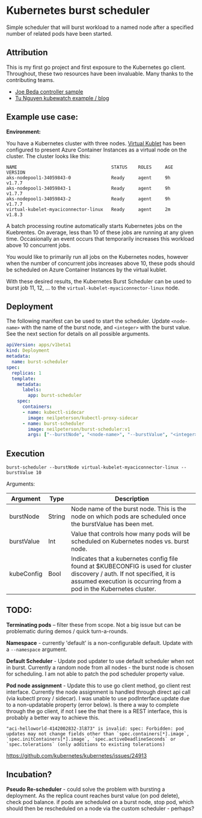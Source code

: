 # Kubernetes burst scheduler

Simple scheduler that will burst workload to a named node after a specified number of related pods have been started.

## Attribution

This is my first go project and first exposure to the Kubernetes go client. Throughout, these two resources have been invaluable. Many thanks to the contributing teams.

- [Joe Beda controller sample](https://github.com/jbeda/tgik-controller)
- [Tu Nguyen kubewatch example / blog](https://engineering.bitnami.com/articles/kubewatch-an-example-of-kubernetes-custom-controller.html)

## Example use case:

**Environment:**

You have a Kubernetes cluster with three nodes. [Virtual Kublet](https://github.com/virtual-kubelet/virtual-kubelet) has been configured to present Azure Container Instances as a virtual node on the cluster. The cluster looks like this:

```
NAME                                   STATUS    ROLES     AGE       VERSION
aks-nodepool1-34059843-0               Ready     agent     9h        v1.7.7
aks-nodepool1-34059843-1               Ready     agent     9h        v1.7.7
aks-nodepool1-34059843-2               Ready     agent     9h        v1.7.7
virtual-kubelet-myaciconnector-linux   Ready     agent     2m        v1.8.3
```

A batch processing routine automatically starts Kubernetes jobs on the Kuebrentes. On average, less than 10 of these jobs are running at any given time. Occasionally an event occurs that temporarily increases this workload above 10 concurrent jobs. 

You would like to primarily run all jobs on the Kubernetes nodes, however when the number of concurrent jobs increases above 10, these pods should be scheduled on Azure Container Instances by the virtual kublet.

With these desired results, the Kubernetes Burst Scheduler can be used to burst job 11, 12, ... to the `virtual-kubelet-myaciconnector-linux` node.

## Deployment

The following manifest can be used to start the scheduler. Update `<node-name>` with the name of the burst node, and `<integer>` with the burst value. See the next section for details on all possible arguments.

```yaml
apiVersion: apps/v1beta1
kind: Deployment
metadata:
  name: burst-scheduler
spec:
  replicas: 1
  template:
    metadata:
      labels:
        app: burst-scheduler
    spec:
      containers:
      - name: kubectl-sidecar
        image: neilpeterson/kubectl-proxy-sidecar
      - name: burst-scheduler
        image: neilpeterson/burst-scheduler:v1
        args: ["--burstNode", "<node-name>", "--burstValue", "<integer>"]
```

## Execution

```
burst-scheduler --burstNode virtual-kubelet-myaciconnector-linux --burstValue 10
```

Arguments:

| Argument | Type | Description |
|---|---|---|
| burstNode | String | Node name of the burst node. This is the node on which pods are scheduled once the burstValue has been met. |
| burstValue | Int | Value that controls how many pods will be scheduled on Kubernetes nodes vs. burst node. |
| kubeConfig | Bool | Indicates that a kubernetes config file found at $KUBECONFIG is used for cluster discovery / auth. If not specified, it is assumed execution is occurring from a pod in the Kubernetes cluster. |

## TODO:

**Terminating pods** – filter these from scope. Not a big issue but can be problematic during demos / quick turn-a-rounds.

**Namespace** - currently 'default' is a non-configurable default. Update with a `--namespace` argument.

**Default Scheduler** - Update pod updater to use default scheduler when not in burst. Currently a random node from all nodes - the burst node is chosen for scheduling. I am not able to patch the pod scheduler property value.

**Pod node assignment** - Update this to use go client method, go client rest interface. Currently the node assignment is handled through direct api call (via kubectl proxy / sidecar). I was unable to use podInterface.update due to a non-updatable property (error below). Is there a way to complete through the go client, if not I see the that there is a REST interface, this is probably a better way to achieve this.

```
"aci-helloworld-4142002832-3l873" is invalid: spec: Forbidden: pod updates may not change fields other than `spec.containers[*].image`, `spec.initContainers[*].image`, `spec.activeDeadlineSeconds` or `spec.tolerations` (only additions to existing tolerations)
```

https://github.com/kubernetes/kubernetes/issues/24913

## Incubation?

**Pseudo Re-scheduler** - could solve the problem with bursting a deployment. As the replica count reaches burst value (on pod delete), check pod balance. if pods are scheduled on a burst node, stop pod, which should then be rescheduled on a node via the custom scheduler - perhaps?